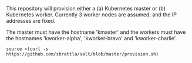 This repository will provision either a (a) Kubernetes master or (b) Kubernetes worker. Currently 3 worker nodes are assumed, and the IP addresses are fixed.

The master must have the hostname 'kmaster' and the workers must have the hostnames 'kworker-alpha', 'kworker-bravo' and 'kworker-charlie'.

```
source <(curl -s https://github.com/sbrattla/salt/blob/master/provision.sh)
```

